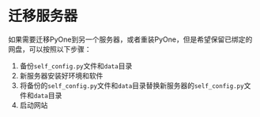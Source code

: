 # 迁移服务器

如果需要迁移PyOne到另一个服务器，或者重装PyOne，但是希望保留已绑定的网盘，可以按照以下步骤：

1. 备份`self_config.py`文件和`data`目录
2. 新服务器安装好环境和软件
3. 将备份的`self_config.py`文件和`data`目录替换新服务器的`self_config.py`文件和`data`目录
4. 启动网站

